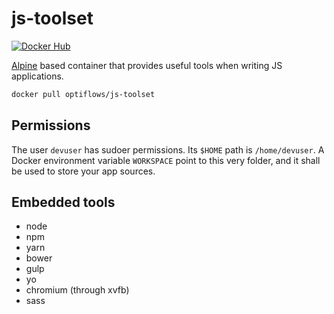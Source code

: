 # js-toolset

[![Docker Hub](https://img.shields.io/docker/pulls/surycat/js-toolset.svg)](https://hub.docker.com/r/surycat/js-toolset)

[Alpine](https://hub.docker.com/_/alpine/) based container that provides useful tools when writing JS applications.

```bash
docker pull optiflows/js-toolset
```

## Permissions

The user `devuser` has sudoer permissions. Its `$HOME` path is `/home/devuser`.
A Docker environment variable `WORKSPACE` point to this very folder, and it shall be used to store your app sources.

## Embedded tools

* node
* npm
* yarn
* bower
* gulp
* yo
* chromium (through xvfb)
* sass
